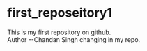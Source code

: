 # first_reposeitory1
This is my first repository on github.
<br>
Author --Chandan Singh
changing in my repo.

